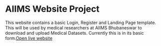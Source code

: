 # AIIMS Website Project
This website contains a basic Login, Register and Landing Page template. This will be used by medical researchers at AIIMS Bhubaneswar to download and upload Medical Datasets. Currently this is in its basic form.[Open live website]()